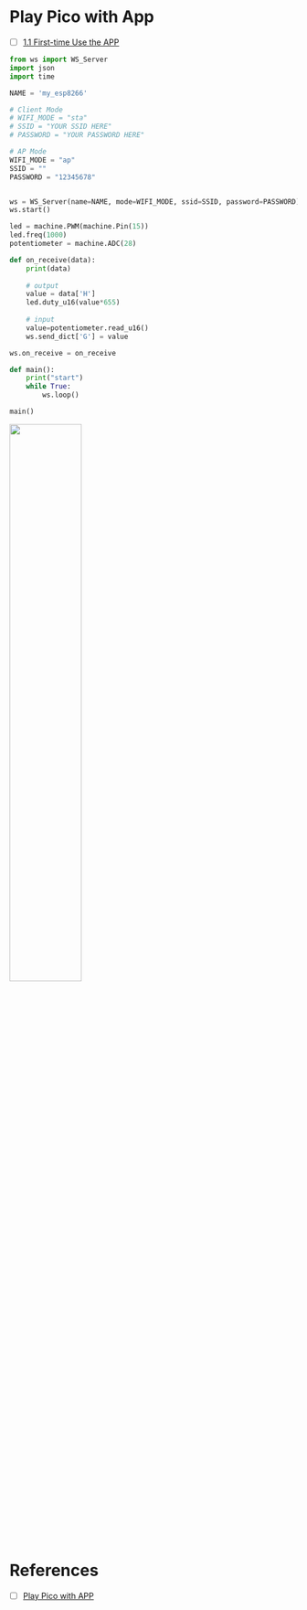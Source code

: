 # Play Pico with App

- [ ] [1.1 First-time Use the APP](https://docs.sunfounder.com/projects/euler-kit/en/latest/espproject/esp_basic_function.html)

```python
from ws import WS_Server
import json
import time

NAME = 'my_esp8266'

# Client Mode
# WIFI_MODE = "sta"
# SSID = "YOUR SSID HERE"
# PASSWORD = "YOUR PASSWORD HERE"

# AP Mode
WIFI_MODE = "ap"
SSID = ""
PASSWORD = "12345678"


ws = WS_Server(name=NAME, mode=WIFI_MODE, ssid=SSID, password=PASSWORD)
ws.start()

led = machine.PWM(machine.Pin(15))
led.freq(1000)
potentiometer = machine.ADC(28)

def on_receive(data):
    print(data)
    
    # output
    value = data['H']
    led.duty_u16(value*655)
    
    # input
    value=potentiometer.read_u16()
    ws.send_dict['G'] = value

ws.on_receive = on_receive

def main():
    print("start")
    while True:
        ws.loop()

main()
```

<img src=images/pico-with-app.png width=50% height=50% > </img>


# References

- [ ] [Play Pico with APP](https://docs.sunfounder.com/projects/euler-kit/en/latest/espproject/for_esp8266_user.html)
